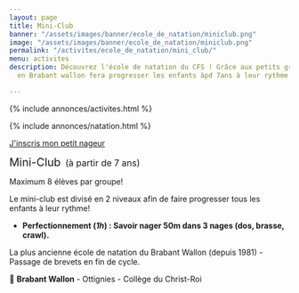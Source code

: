 ```yaml
---
layout: page
title: Mini-Club
banner: "/assets/images/banner/ecole_de_natation/miniclub.png"
image: "/assets/images/banner/ecole_de_natation/miniclub.png"
permalink: "/activites/ecole_de_natation/mini_club/"
menu: activites
description: Découvrez l'école de natation du CFS ! Grâce aux petits groupes, le mini-club
  en Brabant wallon fera progresser les enfants àpd 7ans à leur rythme.

---
```

{% include annonces/activites.html %}

{% include annonces/natation.html %}

<div class="d-flex justify-content-center mb-3">
<a href="https://www12.iclub.be/myiclub3_CFS_register.asp?ClubID=559&LG=FR&Categorie=5" class="btn btn-info-filled" target="_blank">J'inscris mon petit nageur</a>
</div>

<span style="font-size:20px">Mini-Club</span> <span style="font-size:16px"> (à partir de 7 ans)</span>

Maximum 8 élèves par groupe!

Le mini-club est divisé en 2 niveaux afin de faire progresser tous les enfants à leur rythme!

* **Perfectionnement (_1h_) : Savoir nager 50m dans 3 nages (dos, brasse, crawl).**

La plus ancienne école de natation du Brabant Wallon (depuis 1981) - Passage de brevets en fin de cycle.

📍 **Brabant Wallon** - Ottignies - Collège du Christ-Roi